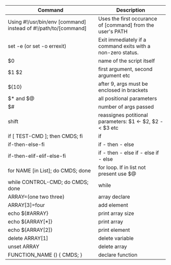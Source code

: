 Command | Description
------- | -----------
Using #!/usr/bin/env [command] instead of #!/path/to/[command] | Uses the first occurance of [command] from the user's PATH
set -e (or set -o errexit)|  Exit immediately if a command exits with a non-zero status.
$0 | name of the script itself
$1 $2 | first argument, second argument etc
${10} | after 9, args must be enclosed in brackets
$* and $@ | all positional parameters
$# | number of args passed
shift | reassignes potitional parameters: $1 <- $2, $2 -< $3 etc
if [ TEST-CMD ]; then CMDS; fi | if
if-then-else-fi | if - then - else
if-then-elif-elif-else-fi | if - then - else if - else if - else
for NAME [in List]; do CMDS; done | for loop. If in list not present use $@
while CONTROL-CMD; do CMDS; done | while
ARRAY=(one two three) | array declare
ARRAY[3]=four | add element
echo ${#ARRAY} | print array size
echo ${ARRAY[*]} | print array
echo ${ARRAY[2]} | print element
delete ARRAY[1] | delete variable
unset ARRAY | delete array
FUNCTION_NAME () { CMDS; } | declare function

